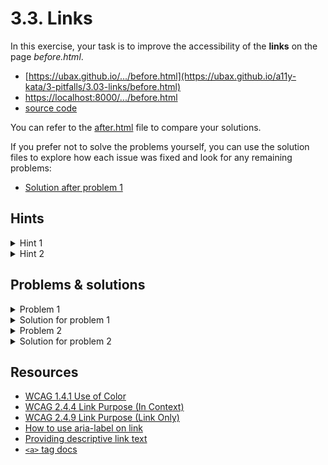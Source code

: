 # 3.3. Links

In this exercise, your task is to improve the accessibility of the **links** on the page _before.html_.

- [https://ubax.github.io/.../before.html](https://ubax.github.io/a11y-kata/3-pitfalls/3.03-links/before.html)
- [https://localhost:8000/.../before.html](http://localhost:8000/3-pitfalls/3.03-links/before.html)
- [source code](./before.html)

You can refer to the [after.html](after.html) file to compare your solutions.

If you prefer not to solve the problems yourself, you can use the solution files to explore how each issue was fixed and look for any remaining problems:

- [Solution after problem 1](https://ubax.github.io/a11y-kata/3-pitfalls/3.03-links/after-problem-1.html)

## Hints

<details>
<summary>Hint 1</summary>

Disable colors in your browser and try to identify the links.

Refer to [2.5 Disability simulation - Color blindness](../../2-tools/2.5-disability-simulation.md#exercise-1-simulating-color-blindness) for instructions on how to disable colors in the browser.

</details>

<details>
<summary>Hint 2</summary>

Use a screen reader to navigate through the links. Can you tell what each link does?

- Mac: <kbd>Ctrl + Option + Cmd + L</kbd>
- Windows: <kbd>K</kbd>
- Android: <kbd>Swipe up + down</kbd> to select links, then <kbd>Swipe down</kbd>
- iOS: <kbd>Twist</kbd> to select links, then <kbd>Swipe down</kbd>

</details>

## Problems & solutions

<details>
<summary>Problem 1</summary>

Links are only highlighted by color, making it hard for users with color blindness to distinguish them from the surrounding text. [WCAG Failure 73](https://www.w3.org/WAI/WCAG21/Techniques/failures/F73)

</details>
<details>
<summary>Solution for problem 1</summary>

Remove `style="text-decoration: none; cursor: default"` from the links. Use a non-color visual cue, like underlining, to indicate links.

</details>

<details>
<summary>Problem 2</summary>

For users relying on screen readers or speech recognition, non-descriptive link text such as "Read more" doesn’t convey the purpose of the link, making navigation difficult. While this primarily affects AAA compliance (as per [WCAG 2.4.9](https://www.w3.org/WAI/WCAG21/Understanding/link-purpose-link-only.html)), it is still important to address.

For AA compliance, the purpose of the link must be understandable from its context ([WCAG 2.4.4](https://www.w3.org/WAI/WCAG21/Understanding/link-purpose-in-context)). However, in cases where the link text is separated from its surrounding context (e.g., not in the same paragraph), this issue can also be considered a failure under AA compliance, specifically WCAG Failure 63.

</details>
<details>
<summary>Solution for problem 2</summary>

There are a few ways to fix this:

- Change the link text to be more descriptive, e.g., "Read more about the rise of the internet" instead of just "Read more."
- Add an `aria-label` to provide extra context, like `<a href="..." aria-label="Read more about the rise of the internet">Read more</a>`.
- Wrap the post title in a link and add `aria-hidden="true"` to the "Read more" link, e.g., `<a ...><h2 class="post-title">The Evolution of the Keyboard</h2></a>`.

You can find examples in the [after.html](./after.html) file.

</details>

## Resources

- [WCAG 1.4.1 Use of Color](https://www.w3.org/WAI/WCAG21/Understanding/use-of-color)
- [WCAG 2.4.4 Link Purpose (In Context)](https://www.w3.org/WAI/WCAG21/Understanding/link-purpose-in-context)
- [WCAG 2.4.9 Link Purpose (Link Only)](https://www.w3.org/WAI/WCAG21/Understanding/link-purpose-link-only)
- [How to use aria-label on link](https://www.w3.org/WAI/WCAG21/Techniques/aria/ARIA8)
- [Providing descriptive link text](https://www.w3.org/WAI/WCAG21/Techniques/general/G91)
- [`<a>` tag docs](https://developer.mozilla.org/en-US/docs/Web/HTML/Element/a)
